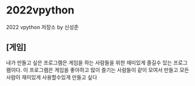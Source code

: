 # 2022vpython
2022 vpython 저장소 by 신성준
## [게임]
내가 만들고 싶은 프로그램은 게임을 하는 사람들을 위한 재미있게 즐길수 있는 프로그램이다.  이 프로그램은 게임을 좋아하고 많이 즐기는 사람들이 같이 모여서 만들고 모든사람이 재미있게 사용할수있게 만들고 싶다
